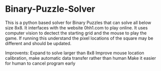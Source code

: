 # Binary-Puzzle-Solver
This is a python based solver for Binary Puzzles that can solve all below size 8x8.
It interfaces with the website 0hh1.com to play online.
It uses computer vision to dectect the starting grid and the mouse to play the game.
If running this understand the pixel locations of the square may be different and should be updated.

Improvents:
  Expand to solve larger than 8x8
  Improve mouse location calibration, make automatic data transfer rather than human
  Make it easier for human to cancel program early
